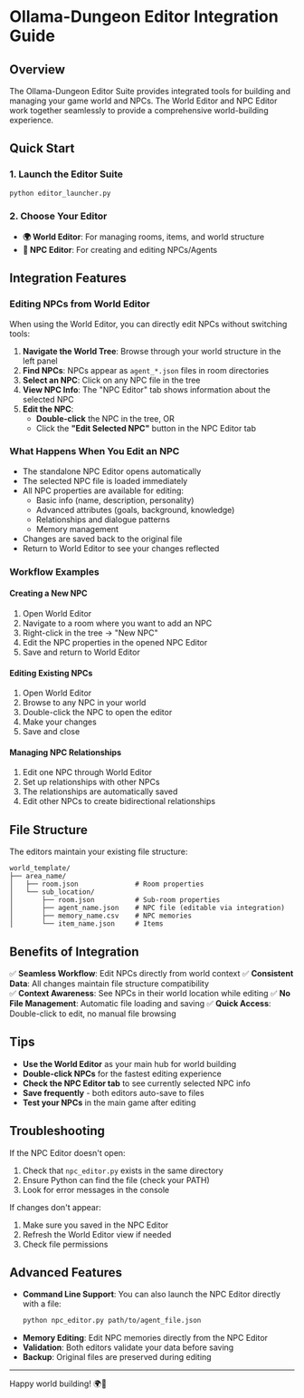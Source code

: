 # Ollama-Dungeon Editor Integration Guide

## Overview
The Ollama-Dungeon Editor Suite provides integrated tools for building and managing your game world and NPCs. The World Editor and NPC Editor work together seamlessly to provide a comprehensive world-building experience.

## Quick Start

### 1. Launch the Editor Suite
```bash
python editor_launcher.py
```

### 2. Choose Your Editor
- **🌍 World Editor**: For managing rooms, items, and world structure
- **👤 NPC Editor**: For creating and editing NPCs/Agents

## Integration Features

### Editing NPCs from World Editor

When using the World Editor, you can directly edit NPCs without switching tools:

1. **Navigate the World Tree**: Browse through your world structure in the left panel
2. **Find NPCs**: NPCs appear as `agent_*.json` files in room directories
3. **Select an NPC**: Click on any NPC file in the tree
4. **View NPC Info**: The "NPC Editor" tab shows information about the selected NPC
5. **Edit the NPC**: 
   - **Double-click** the NPC in the tree, OR
   - Click the **"Edit Selected NPC"** button in the NPC Editor tab

### What Happens When You Edit an NPC

- The standalone NPC Editor opens automatically
- The selected NPC file is loaded immediately
- All NPC properties are available for editing:
  - Basic info (name, description, personality)
  - Advanced attributes (goals, background, knowledge)  
  - Relationships and dialogue patterns
  - Memory management
- Changes are saved back to the original file
- Return to World Editor to see your changes reflected

### Workflow Examples

#### Creating a New NPC
1. Open World Editor
2. Navigate to a room where you want to add an NPC
3. Right-click in the tree → "New NPC"
4. Edit the NPC properties in the opened NPC Editor
5. Save and return to World Editor

#### Editing Existing NPCs
1. Open World Editor
2. Browse to any NPC in your world
3. Double-click the NPC to open the editor
4. Make your changes
5. Save and close

#### Managing NPC Relationships
1. Edit one NPC through World Editor
2. Set up relationships with other NPCs
3. The relationships are automatically saved
4. Edit other NPCs to create bidirectional relationships

## File Structure

The editors maintain your existing file structure:

```
world_template/
├── area_name/
│   ├── room.json              # Room properties
│   └── sub_location/
│       ├── room.json          # Sub-room properties
│       ├── agent_name.json    # NPC file (editable via integration)
│       ├── memory_name.csv    # NPC memories
│       └── item_name.json     # Items
```

## Benefits of Integration

✅ **Seamless Workflow**: Edit NPCs directly from world context
✅ **Consistent Data**: All changes maintain file structure compatibility  
✅ **Context Awareness**: See NPCs in their world location while editing
✅ **No File Management**: Automatic file loading and saving
✅ **Quick Access**: Double-click to edit, no manual file browsing

## Tips

- **Use the World Editor** as your main hub for world building
- **Double-click NPCs** for the fastest editing experience
- **Check the NPC Editor tab** to see currently selected NPC info
- **Save frequently** - both editors auto-save to files
- **Test your NPCs** in the main game after editing

## Troubleshooting

If the NPC Editor doesn't open:
1. Check that `npc_editor.py` exists in the same directory
2. Ensure Python can find the file (check your PATH)
3. Look for error messages in the console

If changes don't appear:
1. Make sure you saved in the NPC Editor
2. Refresh the World Editor view if needed
3. Check file permissions

## Advanced Features

- **Command Line Support**: You can also launch the NPC Editor directly with a file:
  ```bash
  python npc_editor.py path/to/agent_file.json
  ```
- **Memory Editing**: Edit NPC memories directly from the NPC Editor
- **Validation**: Both editors validate your data before saving
- **Backup**: Original files are preserved during editing

---

Happy world building! 🌍👤
